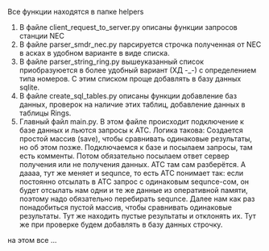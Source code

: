 Все функции находятся в папке helpers

1. В файле client_request_to_server.py описаны функции запросов станции NEC
2. В файле parser_smdr_nec.py парсируется строчка полученная от NEC в асках в удобном варианте в виде списка.
3. В файле parser_string_ring.py вышеуказанный список приобразуюется в более удобный вариант (ХД -_-) с определением типа номеров.
С этим списком проще добавлять в базу данных sqlite.
4. В файле create_sql_tables.py описаны функции добавление баз данных, проверок на наличие этих таблиц, добавление данных в таблицы Rings.
5. Главный файл main.py. В этом файле происходит подключение к базе данных и льются запросы к АТС.
    Логика такова:
    Создается простой массив (save), чтобы сравнивать одинаковые результаты, но об этом позже.
Подключаемся к базе и посылаем запросы, там есть комменты. Потом обязательно посылаем ответ сервер получения или не получения данных. АТС там сам разберётся. 
    А даааа, тут же меняет и sequnce, то есть АТС понимает так: если постоянно отсылать в АТС запрос с одинаковым sequnce-сом, он будет отсылать нам
одни и те же данные из оперативной памяти, поэтому надо обязательно перебирать sequnce. 
    Далее нам как раз понадобиться пустой массив, чтобы сравнивать одинаковые результаты. Тут же находить пустые результаты и отклонять их.
Тут же при проверке будем добавлять в базу данных строчку.

на этом все ...
